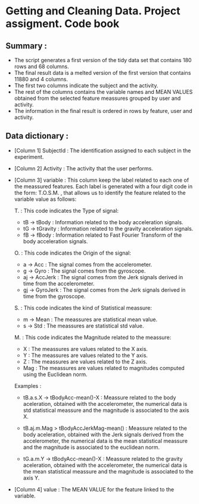 Getting and Cleaning Data. Project assigment. Code book
========================================================

Summary :
--------------------------------------------------------
- The script generates a first version of the tidy data set that contains 180 rows and 68 columns.
- The final result data is a melted version of the first version that contains 11880 and 4 columns.
- The first two columns indicate the subject and the activity.
- The rest of the columns contains the variable names and MEAN VALUES obtained from the selected feature meassures grouped by user and activity. 
- The information in the final result is ordered in rows by feature, user and activity.

Data dictionary :
-------------------------------------------------------
- [Column 1] SubjectId : The identification assigned to each subject in the experiment.
- [Column 2] Activity : The activity that the user performs.
- [Column 3] variable : This column keep the label related to each one of the meassured features. Each label
is generated with a four digit code in the form: 
                                  T.O.S.M. 
, that allows us to identify the feature related to the variable value as follows:

  T. : This code indicates the Type of signal:
    * tB -> tBody : Information related to the body acceleration signals.
    * tG -> tGravity : Information related to the gravity acceleration signals.
    * fB -> fBody : Information related to Fast Fourier Transform of the body acceleration signals.
    
  O. : This code indicates the Origin of the signal:
    * a -> Acc : The signal comes from the accelerometer.
    * g -> Gyro : The signal comes from the gyroscope.
    * aj -> AccJerk : The signal comes from the Jerk signals derived in time from the accelerometer.
    * gj -> GyroJerk : The signal comes from the Jerk signals derived in time from the gyroscope.
    
  S. : This code indicates the kind of Statistical meassure:
    * m -> Mean : The meassures are statistical mean value.
    * s -> Std : The meassures are statistical std value.
    
  M. : This code indicates the Magnitude related to the meassure:
    * X : The meassures are values related to the X axis.
    * Y : The meassures are values related to the Y axis.
    * Z : The meassures are values related to the Z axis.
    * Mag : The meassures are values related to magnitudes computed using the Euclidean norm.
    
    
    Examples :
    - tB.a.s.X -> tBodyAcc-mean()-X : Meassure related to the body aceleration, obtained with the accelerometer,
                  the numerical data is std statistical meassure and the magnitude is associated to the axis X.
    
  
    - tB.aj.m.Mag > tBodyAccJerkMag-mean() : Meassure related to the body aceleration, obtained with the Jerk signals derived from the accelerometer,
                   the numerical data is the mean statistical meassure and the magnitude is associated to the euclidean norm.
                    
    - tG.a.m.Y -> tBodyAcc-mean()-X : Meassure related to the gravity aceleration, obtained with the accelerometer,
                  the numerical data is the mean statistical meassure and the magnitude is associated to the axis Y.
                            
 - [Column 4] value : The MEAN VALUE for the feature linked to the variable.
    